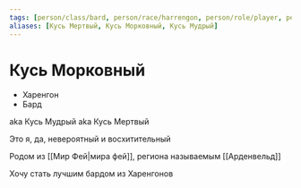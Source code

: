 ```yaml
---
tags: [person/class/bard, person/race/harrengon, person/role/player, person/status/unknown]
aliases: [Кусь Мертвый, Кусь Морковный, Кусь Мудрый]
---
```


# Кусь Морковный

- Харенгон
- Бард

aka Кусь Мудрый aka Кусь Мертвый

Это я, да, невероятный и восхитительный

Родом из [[Мир Фей|мира фей]], региона называемым [[Арденвельд]]

Хочу стать лучшим бардом из Харенгонов
